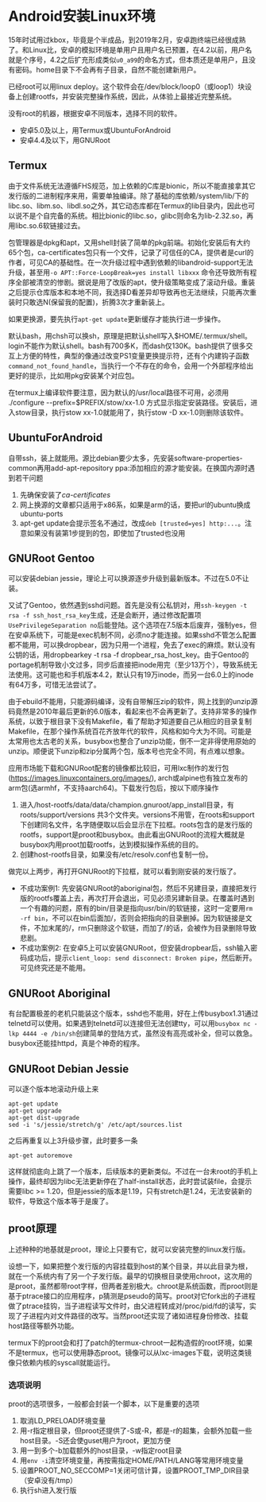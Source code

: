 # Android安装Linux环境

15年时试用过kbox，毕竟是个半成品，到2019年2月，安卓跑终端已经很成熟了。和Linux比，安卓的模拟环境是单用户且用户名已预置，在4.2以前，用户名就是个序号，4.2之后扩充形成类似`u0_a99`的命名方式，但本质还是单用户，且没有密码。home目录下不会再有子目录，自然不能创建新用户。

已经root可以用linux deploy。这个软件会在/dev/block/loop0（或loop1）块设备上创建rootfs，并安装完整操作系统，因此，从体验上最接近完整系统。

没有root的机器，根据安卓不同版本，选择不同的软件。

* 安卓5.0及以上，用Termux或UbuntuForAndroid
* 安卓4.4及以下，用GNURoot

## Termux

由于文件系统无法遵循FHS规范，加上依赖的C库是bionic，所以不能直接拿其它发行版的二进制程序来用，需要单独编译。除了基础的库依赖/system/lib/下的libc.so、libm.so、libdl.so之外，其它动态库都在Termux的lib目录内，因此也可以说不是个自完备的系统。相比bionic的libc.so，glibc则命名为lib-2.32.so，再用libc.so.6软链接过去。

包管理器是dpkg和apt，又用shell封装了简单的pkg前端。初始化安装后有大约65个包，ca-certificates包只有一个文件，记录了可信任的CA，提供者是curl的作者，可见CA的基础性。在一次升级过程中遇到依赖的libandroid-support无法升级，甚至用`-o APT::Force-LoopBreak=yes install libxxx` 命令还导致所有程序全部被清空的惨剧。据说是用了改版的apt，使升级策略变成了滚动升级。重装之后提示仓库版本和本地不同，我选择D看差异却导致再也无法继续，只能再次重装时只敢选N(保留我的配置)，折腾3次才重新装上。

如果更换源，要先执行`apt-get update`更新缓存才能执行进一步操作。

默认bash，用chsh可以换sh，原理是把默认shell写入$HOME/.termux/shell。login不能作为默认shell。bash有700多K，而dash仅130K。bash提供了很多交互上方便的特性，典型的像通过改变PS1变量更换提示符，还有个内建钩子函数`command_not_found_handle`，当执行一个不存在的命令，会用一个外部程序给出更好的提示，比如用pkg安装某个对应包。

在termux上编译软件要注意，因为默认的/usr/local路径不可用，必须用 ./configure --prefix=$PREFIX/stow/xx-1.0 方式显示指定安装路径。安装后，进入stow目录，执行stow xx-1.0就能用了，执行stow -D xx-1.0则删除该软件。

## UbuntuForAndroid

自带ssh，装上就能用。源比debian要少太多，先安装software-properties-common再用add-apt-repository ppa:添加相应的源才能安装。在换国内源时遇到若干问题

1. 先确保安装了*ca-certificates*
2. 网上换源的文章都只适用于x86系，如果是arm的话，要把url的ubuntu换成ubuntu-ports
3. apt-get update会提示签名不通过，改成`deb [trusted=yes] http:...`。注意如果没有装第1步提到的包，即使加了trusted也没用

## GNURoot Gentoo

可以安装debian jessie，理论上可以换源逐步升级到最新版本。不过在5.0不让装。

又试了Gentoo，依然遇到sshd问题。首先是没有公私钥对，用`ssh-keygen -t rsa -f ssh_host_rsa_key`生成，还是会断开，通过修改配置项`UsePrivilegeSeparation no`后能登陆。这个选项在7.5版本后废弃，强制yes，但在安卓系统下，可能是exec机制不同，必须no才能连接。如果sshd不管怎么配置都不能用，可以换dropbear，因为只用一个进程，免去了exec的麻烦。默认没有公钥的话，用dropbearkey -t rsa  -f dropbear_rsa_host_key。由于Gentoo的portage机制导致小文过多，同步后直接把inode用完（至少13万个），导致系统无法使用。这可能也和手机版本4.2，默认只有19万inode，而另一台6.0上的inode有64万多，可惜无法尝试了。

由于ebuild不能用，只能源码编译，没有自带解压zip的软件，网上找到的unzip源码竟然是2010年最后更新的6.0版本，看起来也不会再更新了。支持非常多的操作系统，以致于根目录下没有Makefile，看了帮助才知道要自己从相应的目录复制Makefile，在那个操作系统百花齐放年代的软件，风格和如今大为不同。可能是太常用也太古老的关系，busybox也整合了unzip功能，倒不一定非得使用原始的unzip。顺便说下unzip和zip分属两个包，版本号也完全不同，有点难以想象。

应用市场能下载和GNURoot配套的镜像都比较旧，可用lxc制作的发行包(https://images.linuxcontainers.org/images/), arch或alpine也有独立发布的arm包(选armhf，不支持aarch64)。下载发行包后，按以下顺序操作

1. 进入/host-rootfs/data/data/champion.gnuroot/app_install目录，有roots/support/versions 共3个文件夹。versions不用管，在roots和support下创建同名文件，名字随便取以后会显示在下拉框。roots包含的是发行版的rootfs，support是proot和busybox。由此看出GNURoot的流程大概就是busybox内用proot加载rootfs，达到模拟操作系统的目的。
2. 创建host-rootfs目录，如果没有/etc/resolv.conf也复制一份。

做完以上两步，再打开GNURoot的下拉框，就可以看到刚安装的发行版了。

* 不成功案例1: 先安装GNURoot的aboriginal包，然后不另建目录，直接把发行版的rootfs覆盖上去，再次打开会退出，可见必须另建新目录。在覆盖时遇到一个有趣的问题，原有的bin/目录是指向usr/bin/的软链接，这时一定要用`rm -rf bin`，不可以在bin后面加/，否则会把指向的目录删掉。因为软链接是文件，不加末尾的/，rm只删除这个软链，而加了/的话，会被作为目录删除导致悲剧。
* 不成功案例2: 在安卓5上可以安装GNURoot，但安装dropbear后，ssh输入密码成功后，提示`client_loop: send disconnect: Broken pipe`，然后断开。可见终究还是不能用。

## GNURoot Aboriginal

有台配置极差的老机只能装这个版本，sshd也不能用，好在上传busybox1.31通过telnetd可以使用。如果遇到telnetd可以连接但无法创建tty，可以用`busybox nc -lkp 4444 -e /bin/sh`创建简单的登陆方式，虽然没有高亮或补全，但可以救急。busybox还能挂httpd，真是个神奇的程序。

## GNURoot Debian Jessie

可以逐个版本地滚动升级上来

```
apt-get update
apt-get upgrade
apt-get dist-upgrade
sed -i 's/jessie/stretch/g' /etc/apt/sources.list
```

之后再重复以上3升级步骤，此时要多一条

```
apt-get autoremove
```

这样就彻底向上跳了一个版本，后续版本的更新类似。不过在一台未root的手机上操作，最终却因为libc无法更新停在了half-install状态，此时尝试装file，会提示需要libc >= 1.20，但是jessie的版本是1.19，只有stretch是1.24，无法安装新的软件，导致这个版本等于是废了。

## proot原理

上述种种的地基就是proot，理论上只要有它，就可以安装完整的linux发行版。

设想一下，如果把整个发行版的内容挂载到host的某个目录，并以此目录为根，就在一个系统内有了另一个子发行版。最早的切换根目录使用chroot，这次用的是proot，虽然都带root字样，但两者差别极大。chroot是系统函数，而proot则是基于ptrace接口的应用程序，p猜测是pseudo的简写。proot对它fork出的子进程做了ptrace挂钩，当子进程读写文件时，由父进程转成对/proc/pid/fd的读写，实现了子进程内对文件路径的改写。当然proot还实现了诸如进程身份修改、挂载host路径等额外功能。

termux下的proot会和打了patch的termux-chroot一起构造假的root环境，如果不是termux，也可以使用静态proot。镜像可以从lxc-images下载，说明这类镜像只依赖内核的syscall就能运行。

### 选项说明

proot的选项很多，一般都会封装一个脚本，以下是重要的选项

1. 取消LD\_PRELOAD环境变量
2. 用-r指定根目录，但proot还提供了-S或-R，都是-r的超集，会额外加载一些host目录。-S还会使guset用户为root，更加方便
3. 用一到多个-b加载额外的host目录，-w指定root目录
4. 用`env -i`清空环境变量，再按需指定HOME/PATH/LANG等常用环境变量
5. 设置PROOT_NO_SECCOMP=1关闭可信计算，设置PROOT_TMP_DIR目录（安卓没有/tmp）
6. 执行sh进入发行版
